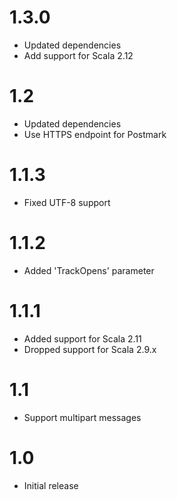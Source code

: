 # 1.3.0

* Updated dependencies
* Add support for Scala 2.12

# 1.2

* Updated dependencies
* Use HTTPS endpoint for Postmark

# 1.1.3

* Fixed UTF-8 support

# 1.1.2

* Added 'TrackOpens' parameter

# 1.1.1

* Added support for Scala 2.11
* Dropped support for Scala 2.9.x

# 1.1

* Support multipart messages

# 1.0

* Initial release
